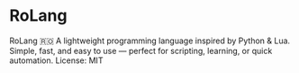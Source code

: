 # RoLang
RoLang 🇷🇴   A lightweight programming language inspired by Python &amp; Lua. Simple, fast, and easy to use — perfect for scripting, learning, or quick automation.    License: MIT  
